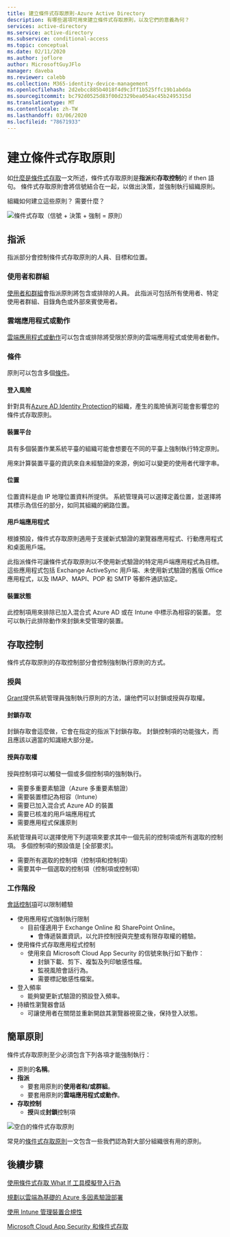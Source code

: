 ```yaml
---
title: 建立條件式存取原則-Azure Active Directory
description: 有哪些選項可用來建立條件式存取原則，以及它們的意義為何？
services: active-directory
ms.service: active-directory
ms.subservice: conditional-access
ms.topic: conceptual
ms.date: 02/11/2020
ms.author: joflore
author: MicrosoftGuyJFlo
manager: daveba
ms.reviewer: calebb
ms.collection: M365-identity-device-management
ms.openlocfilehash: 2d2ebcc885b4018f4d9c3ff1b525ffc19b1abdda
ms.sourcegitcommit: bc792d0525d83f00d2329bea054ac45b2495315d
ms.translationtype: MT
ms.contentlocale: zh-TW
ms.lasthandoff: 03/06/2020
ms.locfileid: "78671933"
---
```

# <a name="building-a-conditional-access-policy"></a>建立條件式存取原則

如[什麼是條件式存取](overview.md)一文所述，條件式存取原則是**指派**和**存取控制**的 if then 語句。 條件式存取原則會將信號結合在一起，以做出決策，並強制執行組織原則。

組織如何建立這些原則？ 需要什麼？

![條件式存取（信號 + 決策 + 強制 = 原則）](./media/concept-conditional-access-policies/conditional-access-signal-decision-enforcement.png)

## <a name="assignments"></a>指派

指派部分會控制條件式存取原則的人員、目標和位置。

### <a name="users-and-groups"></a>使用者和群組

[使用者和群組](concept-conditional-access-users-groups.md)會指派原則將包含或排除的人員。 此指派可包括所有使用者、特定使用者群組、目錄角色或外部來賓使用者。 

### <a name="cloud-apps-or-actions"></a>雲端應用程式或動作

[雲端應用程式或動作](concept-conditional-access-cloud-apps.md)可以包含或排除將受限於原則的雲端應用程式或使用者動作。

### <a name="conditions"></a>條件

原則可以包含多個[條件](concept-conditional-access-conditions.md)。

#### <a name="sign-in-risk"></a>登入風險

針對具有[Azure AD Identity Protection](../identity-protection/overview.md)的組織，產生的風險偵測可能會影響您的條件式存取原則。

#### <a name="device-platforms"></a>裝置平台

具有多個裝置作業系統平臺的組織可能會想要在不同的平臺上強制執行特定原則。 

用來計算裝置平臺的資訊來自未經驗證的來源，例如可以變更的使用者代理字串。

#### <a name="locations"></a>位置

位置資料是由 IP 地理位置資料所提供。 系統管理員可以選擇定義位置，並選擇將其標示為信任的部分，如同其組織的網路位置。

#### <a name="client-apps"></a>用戶端應用程式

根據預設，條件式存取原則適用于支援新式驗證的瀏覽器應用程式、行動應用程式和桌面用戶端。 

此指派條件可讓條件式存取原則以不使用新式驗證的特定用戶端應用程式為目標。 這些應用程式包括 Exchange ActiveSync 用戶端、未使用新式驗證的舊版 Office 應用程式，以及 IMAP、MAPI、POP 和 SMTP 等郵件通訊協定。

#### <a name="device-state"></a>裝置狀態

此控制項用來排除已加入混合式 Azure AD 或在 Intune 中標示為相容的裝置。 您可以執行此排除動作來封鎖未受管理的裝置。 

## <a name="access-controls"></a>存取控制

條件式存取原則的存取控制部分會控制強制執行原則的方式。

### <a name="grant"></a>授與

[Grant](concept-conditional-access-grant.md)提供系統管理員強制執行原則的方法，讓他們可以封鎖或授與存取權。

#### <a name="block-access"></a>封鎖存取

封鎖存取會這麼做，它會在指定的指派下封鎖存取。 封鎖控制項的功能強大，而且應該以適當的知識絕大部分是。

#### <a name="grant-access"></a>授與存取權

授與控制項可以觸發一個或多個控制項的強制執行。 

- 需要多重要素驗證（Azure 多重要素驗證）
- 需要裝置標記為相容（Intune）
- 需要已加入混合式 Azure AD 的裝置
- 需要已核准的用戶端應用程式
- 需要應用程式保護原則

系統管理員可以選擇使用下列選項來要求其中一個先前的控制項或所有選取的控制項。 多個控制項的預設值是 [全部要求]。

- 需要所有選取的控制項（控制項和控制項）
- 需要其中一個選取的控制項（控制項或控制項）

### <a name="session"></a>工作階段

[會話控制項](concept-conditional-access-session.md)可以限制體驗 

- 使用應用程式強制執行限制
   - 目前僅適用于 Exchange Online 和 SharePoint Online。
      - 會傳遞裝置資訊，以允許控制授與完整或有限存取權的體驗。
- 使用條件式存取應用程式控制
   - 使用來自 Microsoft Cloud App Security 的信號來執行如下動作： 
      - 封鎖下載、剪下、複製及列印敏感性檔。
      - 監視風險會話行為。
      - 需要標記敏感性檔案。
- 登入頻率
   - 能夠變更新式驗證的預設登入頻率。
- 持續性瀏覽器會話
   - 可讓使用者在關閉並重新開啟其瀏覽器視窗之後，保持登入狀態。

## <a name="simple-policies"></a>簡單原則

條件式存取原則至少必須包含下列各項才能強制執行：

- 原則的**名稱**。
- **指派**
   - 要套用原則的**使用者和/或群組**。
   - 要套用原則的**雲端應用程式或動作**。
- **存取控制**
   - **授**與或**封鎖**控制項

![空白的條件式存取原則](./media/concept-conditional-access-policies/conditional-access-blank-policy.png)

常見的[條件式存取原則](concept-conditional-access-policy-common.md)一文包含一些我們認為對大部分組織很有用的原則。

## <a name="next-steps"></a>後續步驟

[使用條件式存取 What If 工具模擬登入行為](troubleshoot-conditional-access-what-if.md)

[規劃以雲端為基礎的 Azure 多因素驗證部署](../authentication/howto-mfa-getstarted.md)

[使用 Intune 管理裝置合規性](/intune/device-compliance-get-started)

[Microsoft Cloud App Security 和條件式存取](/cloud-app-security/proxy-intro-aad)
